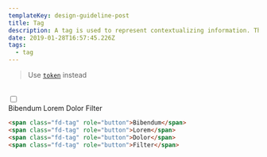 ```yaml
---
templateKey: design-guideline-post
title: Tag
description: A tag is used to represent contextualizing information. They can be useful to show applied filters, selected values for form field or object metadata.
date: 2019-01-28T16:57:45.226Z
tags:
  - tag
--- 
```


 

> Use [`token`](token.html) instead

<br>


<div class="fd-tile docs-component docs-component__">
    <label class="fd-form__label docs-component__bg-toggle" for="" title="Change Background">
      <span class="fd-toggle fd-toggle--xs fd-form__control">
        <input type="checkbox" name="" value="" id="" class="toggle-bg">
        <span class="fd-toggle__switch" role="presentation"></span>
      </span>
    </label>
    <div class="fd-tile__content">
<span class="fd-tag" role="button">Bibendum</span>
<span class="fd-tag" role="button">Lorem</span>
<span class="fd-tag" role="button">Dolor</span>
<span class="fd-tag" role="button">Filter</span>
</div>
</div>

```html
<span class="fd-tag" role="button">Bibendum</span>
<span class="fd-tag" role="button">Lorem</span>
<span class="fd-tag" role="button">Dolor</span>
<span class="fd-tag" role="button">Filter</span>
```



